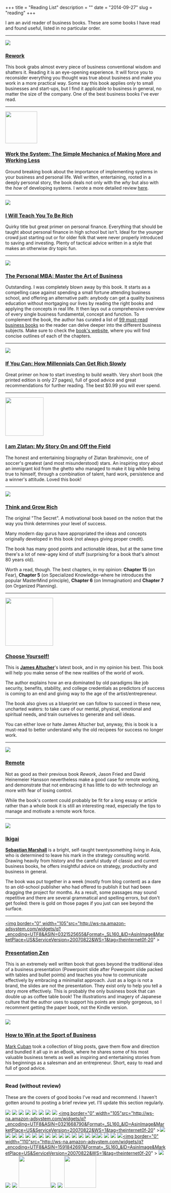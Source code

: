 +++
title = "Reading List"
description = ""
date = "2014-09-27"
slug = "reading"
+++

<p>I am an avid reader of business books. These are some books I have read and found useful, listed in no particular order.</p>

<hr />

<a href="http://www.amazon.com/gp/product/0307463745/ref=as_li_tf_il?ie=UTF8&camp=1789&creative=9325&creativeASIN=0307463745&linkCode=as2&tag=theinternet0f-20"><img border="0" src="http://ws-na.amazon-adsystem.com/widgets/q?_encoding=UTF8&ASIN=0307463745&Format=_SL160_&ID=AsinImage&MarketPlace=US&ServiceVersion=20070822&WS=1&tag=theinternet0f-20" ></a><img src="http://ir-na.amazon-adsystem.com/e/ir?t=theinternet0f-20&l=as2&o=1&a=0307463745" width="1" height="1" border="0" alt="" style="border:none !important; margin:0px !important;" />

<h3><a href="http://www.amazon.com/gp/product/0307463745/ref=as_li_tf_il?ie=UTF8&camp=1789&creative=9325&creativeASIN=0307463745&linkCode=as2&tag=theinternet0f-20">Rework</a></h3>
<p>This book grabs almost every piece of business conventional wisdom and shatters it. Reading it is an eye-opening experience. It will force you to reconsider everything  you thought was true about business and make you work in a more practical way. Some say this book applies only to small businesses and start-ups, but I find it applicable to business in general, no matter the size of the company. One of the best business books I've ever read.</p>

<hr />

<a href="http://www.amazon.com/gp/product/160832253X/ref=as_li_tl?ie=UTF8&camp=1789&creative=9325&creativeASIN=160832253X&linkCode=as2&tag=theinternet0f-20&linkId=2N5DPE2NZFU4HNYW"><img border="0" src="http://ws-na.amazon-adsystem.com/widgets/q?_encoding=UTF8&ASIN=160832253X&Format=_SL250_&ID=AsinImage&MarketPlace=US&ServiceVersion=20070822&WS=1&tag=theinternet0f-20" width="100px" ></a><img src="http://ir-na.amazon-adsystem.com/e/ir?t=theinternet0f-20&l=as2&o=1&a=160832253X" width="1" height="1" border="0" alt="" style="border:none !important; margin:0px !important;" />

<h3><a href="http://www.amazon.com/gp/product/160832253X/ref=as_li_tl?ie=UTF8&camp=1789&creative=9325&creativeASIN=160832253X&linkCode=as2&tag=theinternet0f-20&linkId=O32RCXTRI2VEOFCO">Work the System: The Simple Mechanics of Making More and Working Less</a><img src="http://ir-na.amazon-adsystem.com/e/ir?t=theinternet0f-20&l=as2&o=1&a=160832253X" width="1" height="1" border="0" alt="" style="border:none !important; margin:0px !important;" />
</h3>
<p>Ground breaking book about the importance of implementing systems in your business and personal life. Well written, entertaining, rooted in a deeply personal story, the book deals not only with the <em>why</em> but also with the <em>how</em> of developing systems. I wrote a more detailed review <a href="http://www.mariosanchez.org/post/wts/">here</a>.</p>

<hr />

<a href="http://www.amazon.com/gp/product/0761147489/ref=as_li_tf_il?ie=UTF8&camp=1789&creative=9325&creativeASIN=0761147489&linkCode=as2&tag=theinternet0f-20"><img border="0" src="http://ws-na.amazon-adsystem.com/widgets/q?_encoding=UTF8&ASIN=0761147489&Format=_SL160_&ID=AsinImage&MarketPlace=US&ServiceVersion=20070822&WS=1&tag=theinternet0f-20" ></a><img src="http://ir-na.amazon-adsystem.com/e/ir?t=theinternet0f-20&l=as2&o=1&a=0761147489" width="1" height="1" border="0" alt="" style="border:none !important; margin:0px !important;" />

<h3><a href="http://www.amazon.com/gp/product/0761147489/ref=as_li_tf_il?ie=UTF8&camp=1789&creative=9325&creativeASIN=0761147489&linkCode=as2&tag=theinternet0f-20">I Will Teach You To Be Rich</a><img src="http://ir-na.amazon-adsystem.com/e/ir?t=theinternet0f-20&l=as2&o=1&a=1591845572" width="1" height="1" border="0" alt="" style="border:none !important; margin:0px !important;" /></h3>

<p>Quirky title but great primer on personal finance. Everything that should be taught about personal finance in high school but isn't. Ideal for the younger crowd just starting out or for older folk that were never properly introduced to saving and investing. Plenty of tactical advice written in a style that makes an otherwise dry topic fun.</p>

<hr />

<a href="http://www.amazon.com/gp/product/1591845572/ref=as_li_tf_il?ie=UTF8&camp=1789&creative=9325&creativeASIN=1591845572&linkCode=as2&tag=theinternet0f-20"><img border="0" src="http://ws-na.amazon-adsystem.com/widgets/q?_encoding=UTF8&ASIN=1591845572&Format=_SL160_&ID=AsinImage&MarketPlace=US&ServiceVersion=20070822&WS=1&tag=theinternet0f-20" ></a><img src="http://ir-na.amazon-adsystem.com/e/ir?t=theinternet0f-20&l=as2&o=1&a=1591845572" width="1" height="1" border="0" alt="" style="border:none !important; margin:0px !important;" />

<h3><a href="http://www.amazon.com/gp/product/1591845572/ref=as_li_tl?ie=UTF8&camp=1789&creative=9325&creativeASIN=1591845572&linkCode=as2&tag=theinternet0f-20&linkId=HKVWWQAWVT2WZ2MH">The Personal MBA: Master the Art of Business</a><img src="http://ir-na.amazon-adsystem.com/e/ir?t=theinternet0f-20&l=as2&o=1&a=1591845572" width="1" height="1" border="0" alt="" style="border:none !important; margin:0px !important;" /></h3>

<p>Outstanding. I was completely blown away by this book. It starts as a compelling case against spending a small fortune attending business school, and offering an alternative path: anybody can get a quality business education without mortgaging our lives by reading the right books and applying the concepts in real life. It then lays out a comprehensive overview of every single business fundamental, concept and function. To complement the book, the author has curated a list of <a href="http://personalmba.com/best-business-books/">99 must-read business books</a> so the reader can delve deeper into the different business subjects. Make sure to check the <a href="http://book.personalmba.com">book's website</a>, where you will find concise outlines of each of the chapters.</p>

<hr />

<a href="http://www.amazon.com/gp/product/B00JCC5JKI/ref=as_li_tl?ie=UTF8&camp=1789&creative=9325&creativeASIN=B00JCC5JKI&linkCode=as2&tag=theinternet0f-20&linkId=M4EIJYL7C3EZLRLK"><img border="0" src="http://ws-na.amazon-adsystem.com/widgets/q?_encoding=UTF8&ASIN=B00JCC5JKI&Format=_SL250_&ID=AsinImage&MarketPlace=US&ServiceVersion=20070822&WS=1&tag=theinternet0f-20" ></a><img src="http://ir-na.amazon-adsystem.com/e/ir?t=theinternet0f-20&l=as2&o=1&a=B00JCC5JKI" width="1" height="1" border="0" alt="" style="border:none !important; margin:0px !important;" />

<h3><a href="http://www.amazon.com/gp/product/B00JCC5JKI/ref=as_li_tl?ie=UTF8&camp=1789&creative=9325&creativeASIN=B00JCC5JKI&linkCode=as2&tag=theinternet0f-20&linkId=HGQHHGB2E44KTGWS">If You Can: How Millennials Can Get Rich Slowly</a></h3>
<p>Great primer on how to start investing to build wealth. Very short book (the printed edition is only 27 pages), full of good advice and great recommendations for further reading. The best $0.99 you will ever spend.</p>

<hr />

<a href="http://www.amazon.com/gp/product/081298692X/ref=as_li_tl?ie=UTF8&camp=1789&creative=9325&creativeASIN=081298692X&linkCode=as2&tag=theinternet0f-20&linkId=ZX5CH2BQUYOFU2QH"><img border="0" src="http://ws-na.amazon-adsystem.com/widgets/q?_encoding=UTF8&ASIN=081298692X&Format=_SL250_&ID=AsinImage&MarketPlace=US&ServiceVersion=20070822&WS=1&tag=theinternet0f-20" width="120"></a><img src="http://ir-na.amazon-adsystem.com/e/ir?t=theinternet0f-20&l=as2&o=1&a=081298692X" width="1" height="1" border="0" alt="" style="border:none !important; margin:0px !important;" />

<h3><a href="http://www.amazon.com/gp/product/081298692X/ref=as_li_tl?ie=UTF8&camp=1789&creative=9325&creativeASIN=081298692X&linkCode=as2&tag=theinternet0f-20&linkId=ZX5CH2BQUYOFU2QH">I am Zlatan: My Story On and Off the Field</a></h3>
<p>The honest and entertaining biography of Zlatan Ibrahimovic, one of soccer's greatest (and most misunderstood) stars. An inspiring story about an immigrant kid from the ghetto who managed to make it big while being true to himself, through a combination of talent, hard work, persistence and a winner's attitude. Loved this book!</p>

<hr />

<a href="http://www.amazon.com/gp/product/1585424331/ref=as_li_qf_sp_asin_il?ie=UTF8&camp=1789&creative=9325&creativeASIN=1585424331&linkCode=as2&tag=theinternet0f-20"><img border="0" src="http://ws-na.amazon-adsystem.com/widgets/q?_encoding=UTF8&ASIN=1585424331&Format=_SL160_&ID=AsinImage&MarketPlace=US&ServiceVersion=20070822&WS=1&tag=theinternet0f-20" ></a><img src="http://ir-na.amazon-adsystem.com/e/ir?t=theinternet0f-20&l=as2&o=1&a=1585424331" width="1" height="1" border="0" alt="" style="border:none !important; margin:0px !important;" />

<h3><a href="http://www.amazon.com/gp/product/1585424331/ref=as_li_tl?ie=UTF8&camp=1789&creative=9325&creativeASIN=1585424331&linkCode=as2&tag=theinternet0f-20&linkId=Y2GWPBNXBDDCh32X">Think and Grow Rich</a>
</h3>
<p>The original "The Secret". A motivational book based on the notion that the way you think determines your level of success.</p><p> Many modern day gurus have appropriated the ideas and concepts originally developed in this book (not always giving proper credit). </p><p>The book has many good points and actionable ideas, but at the same time there's a lot of new-agey kind of stuff (surprising for a book that's almost 80 years old).</p><p>  Worth a read, though. The best chapters, in my opinion: <strong>Chapter 15</strong> (on Fear), <strong>Chapter 5</strong> (on Specialized Knowledge-where he introduces the popular MasterMind principle), <strong>Chapter 6</strong> (on Immagination) and <strong>Chapter 7</strong> (on Organized Planning).</p>


<hr />


<a href="http://www.amazon.com/gp/product/1490313370/ref=as_li_tf_il?ie=UTF8&camp=1789&creative=9325&creativeASIN=1490313370&linkCode=as2&tag=theinternet0f-20"><img border="0" src="http://ecx.images-amazon.com/images/I/71w-fDq5-1L.jpg?_encoding=UTF8&ASIN=1490313370&Format=_SL160_&ID=AsinImage&MarketPlace=US&ServiceVersion=20070822&WS=1&tag=theinternet0f-20" width="150" ></a><img src="http://ir-na.amazon-adsystem.com/e/ir?t=theinternet0f-20&l=as2&o=1&a=1490313370" width="1" height="1" border="0" alt="" style="border:none !important; margin:0px !important;" />

<h3><a href="http://www.amazon.com/gp/product/1490313370/ref=as_li_tf_il?ie=UTF8&camp=1789&creative=9325&creativeASIN=1490313370&linkCode=as2&tag=theinternet0f-20">Choose Yourself!</a></h3>
<p>This is <strong><a href="http://www.jamesaltucher.com">James Altucher</a></strong>'s latest book, and in my opinion his best.  This book will help you make sense of the new realities of the world of work.</p><p>The author explains how an era dominated by old paradigms like job security, benefits, stability, and college credentials as predictors of success is coming to an end and giving way to the age of the artist/entrepreneur.</p><p>The book also gives us a blueprint we can follow to succeed in these new, uncharted waters: to take care of our mental, physical, emotional and spiritual needs, and train ourselves to generate and sell ideas.</p><p>You can either love or hate James Altucher but, anyway, this is book is a must-read to better understand why the old recipees for success no longer work. </p>

<hr />

<a href="http://www.amazon.com/gp/product/0804137501/ref=as_li_qf_sp_asin_il?ie=UTF8&camp=1789&creative=9325&creativeASIN=0804137501&linkCode=as2&tag=theinternet0f-20"><img border="0" src="http://ws-na.amazon-adsystem.com/widgets/q?_encoding=UTF8&ASIN=0804137501&Format=_SL160_&ID=AsinImage&MarketPlace=US&ServiceVersion=20070822&WS=1&tag=theinternet0f-20" ></a><img src="http://ir-na.amazon-adsystem.com/e/ir?t=theinternet0f-20&l=as2&o=1&a=0804137501" width="1" height="1" border="0" alt="" style="border:none !important; margin:0px !important;" />

<h3><a href="http://www.amazon.com/gp/product/0804137501/ref=as_li_qf_sp_asin_il?ie=UTF8&camp=1789&creative=9325&creativeASIN=0804137501&linkCode=as2&tag=theinternet0f-20">Remote</a></h3>
<p>Not as good as their previous book <em>Rework</em>, Jason Fried and David Heinemeier Hansson nevertheless make a good case for remote working, and demonstrate that not embracing it has little to do with technology an more with fear of losing control.</p><p>While the book's content could probably be fit for a long essay or article rather than a whole book it is still an interesting read, especially the tips to manage and motivate a remote work force.</p>

<hr />

<a href="http://www.amazon.com/gp/product/B006M9T8NI/ref=as_li_tf_il?ie=UTF8&camp=1789&creative=9325&creativeASIN=B006M9T8NI&linkCode=as2&tag=theinternet0f-20"><img border="0" src="http://ws-na.amazon-adsystem.com/widgets/q?_encoding=UTF8&ASIN=B006M9T8NI&Format=_SL160_&ID=AsinImage&MarketPlace=US&ServiceVersion=20070822&WS=1&tag=theinternet0f-20" ></a><img src="http://ir-na.amazon-adsystem.com/e/ir?t=theinternet0f-20&l=as2&o=1&a=B006M9T8NI" width="1" height="1" border="0" alt="" style="border:none !important; margin:0px !important;" />
<h3><a href="http://www.amazon.com/gp/product/B006M9T8NI/ref=as_li_tf_il?ie=UTF8&camp=1789&creative=9325&creativeASIN=B006M9T8NI&linkCode=as2&tag=theinternet0f-20">Ikigai</a></h3>
<p><strong><a href="http://www.sebastianmarshall.com">Sebastian Marshall</a></strong> is a bright, self-taught twentysomething living in Asia, who is determined to leave his mark in the strategy consulting world. Drawing heavily from history and the careful study of classic and current business books, he offers insightful advice on strategy, productivity and business in general.</p><p>The book was put together in a week (mostly from blog content) as a dare to an old-school publisher who had offered to publish it but had been dragging the project for months.  As a result, some passages may sound repetitive and there are several grammatical and spelling errors, but don't get fooled: there is gold on those pages if you just can see beyond the surface.</p>

<hr />

<a href="http://www.amazon.com/gp/product/0321525655/ref=as_li_tf_il?ie=UTF8&camp=1789&creative=9325&creativeASIN=0321525655&linkCode=as2&tag=theinternet0f-20"><img border="0"  width="105"src="http://ws-na.amazon-adsystem.com/widgets/q?_encoding=UTF8&ASIN=0321525655&Format=_SL160_&ID=AsinImage&MarketPlace=US&ServiceVersion=20070822&WS=1&tag=theinternet0f-20" ></a><img src="http://ir-na.amazon-adsystem.com/e/ir?t=theinternet0f-20&l=as2&o=1&a=0321525655" width="1" height="1" border="0" alt="" style="border:none !important; margin:0px !important;" />

<h3><a href="http://www.amazon.com/gp/product/1626810915/ref=as_li_tf_il?ie=UTF8&camp=1789&creative=9325&creativeASIN=1626810915&linkCode=as2&tag=theinternet0f-20">Presentation Zen</a></h3>
<p>This is an extremely well written book that goes beyond the traditional idea of a business presentation (Powerpoint slide after Powerpoint slide packed with tables and bullet points) and teaches you how to communicate effectively by embracing a minimalist approach. Just as a logo is not a brand, the slides are not the presentation. They exist only to help you tell a story more effectively. This is probably the only business book that can double up as coffee table book! The illustrations and imagery of Japanese culture that the author uses to support his points are simply gorgeous, so I recomment getting the paper book, not the Kindle version.</p>

<hr />

<a href="http://www.amazon.com/gp/product/1626810915/ref=as_li_tf_il?ie=UTF8&camp=1789&creative=9325&creativeASIN=1626810915&linkCode=as2&tag=theinternet0f-20"><img border="0" src="http://ws-na.amazon-adsystem.com/widgets/q?_encoding=UTF8&ASIN=1626810915&Format=_SL160_&ID=AsinImage&MarketPlace=US&ServiceVersion=20070822&WS=1&tag=theinternet0f-20" ></a><img src="http://ir-na.amazon-adsystem.com/e/ir?t=theinternet0f-20&l=as2&o=1&a=1626810915" width="1" height="1" border="0" alt="" style="border:none !important; margin:0px !important;" />
<h3><a href="http://www.amazon.com/gp/product/1626810915/ref=as_li_tf_il?ie=UTF8&camp=1789&creative=9325&creativeASIN=1626810915&linkCode=as2&tag=theinternet0f-20">How to Win at the Sport of Business</a></h3>
<p><a href="http://www.blogmaverick.com">Mark Cuban</a> took a collection of blog posts, gave them flow and direction and bundled it all up in an eBook, where he shares some of his most valuable business tenets as well as inspiring and entertaining stories from his beginnings as a salesman and an entrepreneur.  Short, easy to read and full of good advice.</p>

<hr />

<h3>Read (without review)</h3>
<p>These are the covers of good books I've read and recommend. I haven't gotten around to posting a brief review yet. I'll update this section regularly.</p>


<a href="http://www.amazon.com/gp/product/0887304729/ref=as_li_tf_il?ie=UTF8&camp=1789&creative=9325&creativeASIN=0887304729&linkCode=as2&tag=theinternet0f-20"><img border="0" src="http://ws-na.amazon-adsystem.com/widgets/q?_encoding=UTF8&ASIN=0887304729&Format=_SL160_&ID=AsinImage&MarketPlace=US&ServiceVersion=20070822&WS=1&tag=theinternet0f-20" ></a><img src="http://ir-na.amazon-adsystem.com/e/ir?t=theinternet0f-20&l=as2&o=1&a=0887304729" width="1" height="1" border="0" alt="" style="border:none !important; margin:0px !important;" /> <a href="http://www.amazon.com/gp/product/1612680011/ref=as_li_tf_il?ie=UTF8&camp=1789&creative=9325&creativeASIN=1612680011&linkCode=as2&tag=theinternet0f-20"><img border="0" src="http://ws-na.amazon-adsystem.com/widgets/q?_encoding=UTF8&ASIN=1612680011&Format=_SL160_&ID=AsinImage&MarketPlace=US&ServiceVersion=20070822&WS=1&tag=theinternet0f-20" ></a><img src="http://ir-na.amazon-adsystem.com/e/ir?t=theinternet0f-20&l=as2&o=1&a=1612680011" width="1" height="1" border="0" alt="" style="border:none !important; margin:0px !important;" /> <a href="http://www.amazon.com/gp/product/1612680054/ref=as_li_tf_il?ie=UTF8&camp=1789&creative=9325&creativeASIN=1612680054&linkCode=as2&tag=theinternet0f-20"><img border="0" src="http://ws-na.amazon-adsystem.com/widgets/q?_encoding=UTF8&ASIN=1612680054&Format=_SL160_&ID=AsinImage&MarketPlace=US&ServiceVersion=20070822&WS=1&tag=theinternet0f-20" ></a><img src="http://ir-na.amazon-adsystem.com/e/ir?t=theinternet0f-20&l=as2&o=1&a=1612680054" width="1" height="1" border="0" alt="" style="border:none !important; margin:0px !important;" /> <a href="http://www.amazon.com/gp/product/B00BUWAUX4/ref=as_li_tf_il?ie=UTF8&camp=1789&creative=9325&creativeASIN=B00BUWAUX4&linkCode=as2&tag=theinternet0f-20"><img border="0" src="http://ws-na.amazon-adsystem.com/widgets/q?_encoding=UTF8&ASIN=B00BUWAUX4&Format=_SL160_&ID=AsinImage&MarketPlace=US&ServiceVersion=20070822&WS=1&tag=theinternet0f-20" ></a><img src="http://ir-na.amazon-adsystem.com/e/ir?t=theinternet0f-20&l=as2&o=1&a=B00BUWAUX4" width="1" height="1" border="0" alt="" style="border:none !important; margin:0px !important;" /> <a href="http://www.amazon.com/gp/product/1591844096/ref=as_li_tf_il?ie=UTF8&camp=1789&creative=9325&creativeASIN=1591844096&linkCode=as2&tag=theinternet0f-20"><img border="0" src="http://ws-na.amazon-adsystem.com/widgets/q?_encoding=UTF8&ASIN=1591844096&Format=_SL160_&ID=AsinImage&MarketPlace=US&ServiceVersion=20070822&WS=1&tag=theinternet0f-20" ></a><img src="http://ir-na.amazon-adsystem.com/e/ir?t=theinternet0f-20&l=as2&o=1&a=1591844096" width="1" height="1" border="0" alt="" style="border:none !important; margin:0px !important;" />   <a  href="http://www.amazon.com/gp/product/0321704452/ref=as_li_tf_il?ie=UTF8&camp=1789&creative=9325&creativeASIN=0321704452&linkCode=as2&tag=theinternet0f-20"><img border="0" src="http://ws-na.amazon-adsystem.com/widgets/q?_encoding=UTF8&ASIN=0321704452&Format=_SL160_&ID=AsinImage&MarketPlace=US&ServiceVersion=20070822&WS=1&tag=theinternet0f-20" ></a><img src="http://ir-na.amazon-adsystem.com/e/ir?t=theinternet0f-20&l=as2&o=1&a=0321704452" width="1" height="1" border="0" alt="" style="border:none !important; margin:0px !important;" /> <a href="http://www.amazon.com/gp/product/0060731338/ref=as_li_tf_il?ie=UTF8&camp=1789&creative=9325&creativeASIN=0060731338&linkCode=as2&tag=theinternet0f-20"><img border="0" padding="15px" src="http://ws-na.amazon-adsystem.com/widgets/q?_encoding=UTF8&ASIN=0060731338&Format=_SL160_&ID=AsinImage&MarketPlace=US&ServiceVersion=20070822&WS=1&tag=theinternet0f-20" ></a><img src="http://ir-na.amazon-adsystem.com/e/ir?t=theinternet0f-20&l=as2&o=1&a=0060731338" width="1" height="1" border="0" alt="" style="border:none !important; margin:0px !important;" /> <a href="http://www.amazon.com/gp/product/1118232607/ref=as_li_tf_il?ie=UTF8&camp=1789&creative=9325&creativeASIN=1118232607&linkCode=as2&tag=theinternet0f-20"><img border="0" src="http://ws-na.amazon-adsystem.com/widgets/q?_encoding=UTF8&ASIN=1118232607&Format=_SL160_&ID=AsinImage&MarketPlace=US&ServiceVersion=20070822&WS=1&tag=theinternet0f-20" ></a><img src="http://ir-na.amazon-adsystem.com/e/ir?t=theinternet0f-20&l=as2&o=1&a=1118232607" width="1" height="1" border="0" alt="" style="border:none !important; margin:0px !important;" /> <a href="http://www.amazon.com/gp/product/0321668790/ref=as_li_tf_il?ie=UTF8&camp=1789&creative=9325&creativeASIN=0321668790&linkCode=as2&tag=theinternet0f-20"><img border="0" width="105"src="http://ws-na.amazon-adsystem.com/widgets/q?_encoding=UTF8&ASIN=0321668790&Format=_SL160_&ID=AsinImage&MarketPlace=US&ServiceVersion=20070822&WS=1&tag=theinternet0f-20" ></a><img src="http://ir-na.amazon-adsystem.com/e/ir?t=theinternet0f-20&l=as2&o=1&a=0321668790" width="1" height="1" border="0" alt="" style="border:none !important; margin:0px !important;" /><a href="http://www.amazon.com/gp/product/1591843847/ref=as_li_tf_il?ie=UTF8&camp=1789&creative=9325&creativeASIN=1591843847&linkCode=as2&tag=theinternet0f-20"><img border="0" src="http://ws-na.amazon-adsystem.com/widgets/q?_encoding=UTF8&ASIN=1591843847&Format=_SL160_&ID=AsinImage&MarketPlace=US&ServiceVersion=20070822&WS=1&tag=theinternet0f-20" ></a><img src="http://ir-na.amazon-adsystem.com/e/ir?t=theinternet0f-20&l=as2&o=1&a=1591843847" width="1" height="1" border="0" alt="" style="border:none !important; margin:0px !important;" /> <a href="http://www.amazon.com/gp/product/1403984905/ref=as_li_tf_il?ie=UTF8&camp=1789&creative=9325&creativeASIN=1403984905&linkCode=as2&tag=theinternet0f-20"><img border="0" src="http://ws-na.amazon-adsystem.com/widgets/q?_encoding=UTF8&ASIN=1403984905&Format=_SL160_&ID=AsinImage&MarketPlace=US&ServiceVersion=20070822&WS=1&tag=theinternet0f-20" ></a><img src="http://ir-na.amazon-adsystem.com/e/ir?t=theinternet0f-20&l=as2&o=1&a=1403984905" width="1" height="1" border="0" alt="" style="border:none !important; margin:0px !important;" /> <a href="http://www.amazon.com/gp/product/0321426770/ref=as_li_tf_il?ie=UTF8&camp=1789&creative=9325&creativeASIN=0321426770&linkCode=as2&tag=theinternet0f-20"><img border="0" src="http://ws-na.amazon-adsystem.com/widgets/q?_encoding=UTF8&ASIN=0321426770&Format=_SL160_&ID=AsinImage&MarketPlace=US&ServiceVersion=20070822&WS=1&tag=theinternet0f-20" ></a><img src="http://ir-na.amazon-adsystem.com/e/ir?t=theinternet0f-20&l=as2&o=1&a=0321426770" width="1" height="1" border="0" alt="" style="border:none !important; margin:0px !important;" /> <a href="http://www.amazon.com/gp/product/0321348109/ref=as_li_tf_il?ie=UTF8&camp=1789&creative=9325&creativeASIN=0321348109&linkCode=as2&tag=theinternet0f-20"><img border="0" src="http://ws-na.amazon-adsystem.com/widgets/q?_encoding=UTF8&ASIN=0321348109&Format=_SL160_&ID=AsinImage&MarketPlace=US&ServiceVersion=20070822&WS=1&tag=theinternet0f-20" ></a><img src="http://ir-na.amazon-adsystem.com/e/ir?t=theinternet0f-20&l=as2&o=1&a=0321348109" width="1" height="1" border="0" alt="" style="border:none !important; margin:0px !important;" /> <a href="http://www.amazon.com/gp/product/0307463745/ref=as_li_tf_il?ie=UTF8&camp=1789&creative=9325&creativeASIN=0307463745&linkCode=as2&tag=theinternet0f-20"><img border="0" src="http://ws-na.amazon-adsystem.com/widgets/q?_encoding=UTF8&ASIN=0307463745&Format=_SL160_&ID=AsinImage&MarketPlace=US&ServiceVersion=20070822&WS=1&tag=theinternet0f-20" ></a><img src="http://ir-na.amazon-adsystem.com/e/ir?t=theinternet0f-20&l=as2&o=1&a=0307463745" width="1" height="1" border="0" alt="" style="border:none !important; margin:0px !important;" /> <a href="http://www.amazon.com/gp/product/0061914177/ref=as_li_tf_il?ie=UTF8&camp=1789&creative=9325&creativeASIN=0061914177&linkCode=as2&tag=theinternet0f-20"><img border="0" src="http://ws-na.amazon-adsystem.com/widgets/q?_encoding=UTF8&ASIN=0061914177&Format=_SL160_&ID=AsinImage&MarketPlace=US&ServiceVersion=20070822&WS=1&tag=theinternet0f-20" ></a><img src="http://ir-na.amazon-adsystem.com/e/ir?t=theinternet0f-20&l=as2&o=1&a=0061914177" width="1" height="1" border="0" alt="" style="border:none !important; margin:0px !important;" /> <a href="http://www.amazon.com/gp/product/0061914185/ref=as_li_tf_il?ie=UTF8&camp=1789&creative=9325&creativeASIN=0061914185&linkCode=as2&tag=theinternet0f-20"><img border="0" src="http://ws-na.amazon-adsystem.com/widgets/q?_encoding=UTF8&ASIN=0061914185&Format=_SL160_&ID=AsinImage&MarketPlace=US&ServiceVersion=20070822&WS=1&tag=theinternet0f-20" ></a><img src="http://ir-na.amazon-adsystem.com/e/ir?t=theinternet0f-20&l=as2&o=1&a=0061914185" width="1" height="1" border="0" alt="" style="border:none !important; margin:0px !important;" /> <a href="http://www.amazon.com/gp/product/1936719118/ref=as_li_tf_il?ie=UTF8&camp=1789&creative=9325&creativeASIN=1936719118&linkCode=as2&tag=theinternet0f-20"><img border="0" src="http://ws-na.amazon-adsystem.com/widgets/q?_encoding=UTF8&ASIN=1936719118&Format=_SL160_&ID=AsinImage&MarketPlace=US&ServiceVersion=20070822&WS=1&tag=theinternet0f-20" ></a><img src="http://ir-na.amazon-adsystem.com/e/ir?t=theinternet0f-20&l=as2&o=1&a=1936719118" width="1" height="1" border="0" alt="" style="border:none !important; margin:0px !important;" />  <a href="http://www.amazon.com/gp/product/1591842336/ref=as_li_tf_il?ie=UTF8&camp=1789&creative=9325&creativeASIN=1591842336&linkCode=as2&tag=theinternet0f-20"><img border="0" src="http://ws-na.amazon-adsystem.com/widgets/q?_encoding=UTF8&ASIN=1591842336&Format=_SL160_&ID=AsinImage&MarketPlace=US&ServiceVersion=20070822&WS=1&tag=theinternet0f-20" ></a><img src="http://ir-na.amazon-adsystem.com/e/ir?t=theinternet0f-20&l=as2&o=1&a=1591842336" width="1" height="1" border="0" alt="" style="border:none !important; margin:0px !important;" /> <a href="http://www.amazon.com/gp/product/0071373586/ref=as_li_tf_il?ie=UTF8&camp=1789&creative=9325&creativeASIN=0071373586&linkCode=as2&tag=theinternet0f-20"><img border="0" src="http://ws-na.amazon-adsystem.com/widgets/q?_encoding=UTF8&ASIN=0071373586&Format=_SL160_&ID=AsinImage&MarketPlace=US&ServiceVersion=20070822&WS=1&tag=theinternet0f-20" ></a><img src="http://ir-na.amazon-adsystem.com/e/ir?t=theinternet0f-20&l=as2&o=1&a=0071373586" width="1" height="1" border="0" alt="" style="border:none !important; margin:0px !important;" /> <a href="http://www.amazon.com/gp/product/1451655312/ref=as_li_tf_il?ie=UTF8&camp=1789&creative=9325&creativeASIN=1451655312&linkCode=as2&tag=theinternet0f-20"><img border="0" src="http://ws-na.amazon-adsystem.com/widgets/q?_encoding=UTF8&ASIN=1451655312&Format=_SL160_&ID=AsinImage&MarketPlace=US&ServiceVersion=20070822&WS=1&tag=theinternet0f-20" ></a><img src="http://ir-na.amazon-adsystem.com/e/ir?t=theinternet0f-20&l=as2&o=1&a=1451655312" width="1" height="1" border="0" alt="" style="border:none !important; margin:0px !important;" /> <a href="http://www.amazon.com/gp/product/0425232840/ref=as_li_tf_il?ie=UTF8&camp=1789&creative=9325&creativeASIN=0425232840&linkCode=as2&tag=theinternet0f-20"><img border="0" src="http://ws-na.amazon-adsystem.com/widgets/q?_encoding=UTF8&ASIN=0425232840&Format=_SL160_&ID=AsinImage&MarketPlace=US&ServiceVersion=20070822&WS=1&tag=theinternet0f-20" ></a><img src="http://ir-na.amazon-adsystem.com/e/ir?t=theinternet0f-20&l=as2&o=1&a=0425232840" width="1" height="1" border="0" alt="" style="border:none !important; margin:0px !important;" /> <a href="http://www.amazon.com/gp/product/1591844908/ref=as_li_tf_il?ie=UTF8&camp=1789&creative=9325&creativeASIN=1591844908&linkCode=as2&tag=theinternet0f-20"><img border="0" src="http://ws-na.amazon-adsystem.com/widgets/q?_encoding=UTF8&ASIN=1591844908&Format=_SL160_&ID=AsinImage&MarketPlace=US&ServiceVersion=20070822&WS=1&tag=theinternet0f-20" ></a><img src="http://ir-na.amazon-adsystem.com/e/ir?t=theinternet0f-20&l=as2&o=1&a=1591844908" width="1" height="1" border="0" alt="" style="border:none !important; margin:0px !important;" /> <a href="http://www.amazon.com/gp/product/1591846072/ref=as_li_tf_il?ie=UTF8&camp=1789&creative=9325&creativeASIN=1591846072&linkCode=as2&tag=theinternet0f-20"><img border="0" src="http://ws-na.amazon-adsystem.com/widgets/q?_encoding=UTF8&ASIN=1591846072&Format=_SL160_&ID=AsinImage&MarketPlace=US&ServiceVersion=20070822&WS=1&tag=theinternet0f-20" ></a><img src="http://ir-na.amazon-adsystem.com/e/ir?t=theinternet0f-20&l=as2&o=1&a=1591846072" width="1" height="1" border="0" alt="" style="border:none !important; margin:0px !important;" /> <a href="http://www.amazon.com/gp/product/1591841666/ref=as_li_tf_il?ie=UTF8&camp=1789&creative=9325&creativeASIN=1591841666&linkCode=as2&tag=theinternet0f-20"><img border="0" src="http://ws-na.amazon-adsystem.com/widgets/q?_encoding=UTF8&ASIN=1591841666&Format=_SL160_&ID=AsinImage&MarketPlace=US&ServiceVersion=20070822&WS=1&tag=theinternet0f-20" ></a><img src="http://ir-na.amazon-adsystem.com/e/ir?t=theinternet0f-20&l=as2&o=1&a=1591841666" width="1" height="1" border="0" alt="" style="border:none !important; margin:0px !important;" /><a href="http://www.amazon.com/gp/product/0814406815/ref=as_li_tf_il?ie=UTF8&camp=1789&creative=9325&creativeASIN=0814406815&linkCode=as2&tag=theinternet0f-20"><img border="0" src="http://ws-na.amazon-adsystem.com/widgets/q?_encoding=UTF8&ASIN=0814406815&Format=_SL160_&ID=AsinImage&MarketPlace=US&ServiceVersion=20070822&WS=1&tag=theinternet0f-20" ></a><img src="http://ir-na.amazon-adsystem.com/e/ir?t=theinternet0f-20&l=as2&o=1&a=0814406815" width="1" height="1" border="0" alt="" style="border:none !important; margin:0px !important;" /> <a href="http://www.amazon.com/gp/product/1400064287/ref=as_li_tf_il?ie=UTF8&camp=1789&creative=9325&creativeASIN=1400064287&linkCode=as2&tag=theinternet0f-20"><img border="0" src="http://ws-na.amazon-adsystem.com/widgets/q?_encoding=UTF8&ASIN=1400064287&Format=_SL160_&ID=AsinImage&MarketPlace=US&ServiceVersion=20070822&WS=1&tag=theinternet0f-20" ></a><img src="http://ir-na.amazon-adsystem.com/e/ir?t=theinternet0f-20&l=as2&o=1&a=1400064287" width="1" height="1" border="0" alt="" style="border:none !important; margin:0px !important;" /> <a href="http://www.amazon.com/gp/product/B00A16VVX8/ref=as_li_tf_il?ie=UTF8&camp=1789&creative=9325&creativeASIN=B00A16VVX8&linkCode=as2&tag=theinternet0f-20"><img border="0" src="http://ws-na.amazon-adsystem.com/widgets/q?_encoding=UTF8&ASIN=B00A16VVX8&Format=_SL160_&ID=AsinImage&MarketPlace=US&ServiceVersion=20070822&WS=1&tag=theinternet0f-20" ></a><img src="http://ir-na.amazon-adsystem.com/e/ir?t=theinternet0f-20&l=as2&o=1&a=B00A16VVX8" width="1" height="1" border="0" alt="" style="border:none !important; margin:0px !important;" /> <a href="http://www.amazon.com/gp/product/1591845572/ref=as_li_tf_il?ie=UTF8&camp=1789&creative=9325&creativeASIN=1591845572&linkCode=as2&tag=theinternet0f-20"><img border="0" src="http://ws-na.amazon-adsystem.com/widgets/q?_encoding=UTF8&ASIN=1591845572&Format=_SL160_&ID=AsinImage&MarketPlace=US&ServiceVersion=20070822&WS=1&tag=theinternet0f-20" ></a><img src="http://ir-na.amazon-adsystem.com/e/ir?t=theinternet0f-20&l=as2&o=1&a=1591845572" width="1" height="1" border="0" alt="" style="border:none !important; margin:0px !important;" /><a href="http://www.amazon.com/gp/product/1591842697/ref=as_li_tf_il?ie=UTF8&camp=1789&creative=9325&creativeASIN=1591842697&linkCode=as2&tag=theinternet0f-20"><img border="0" width="110"src="http://ws-na.amazon-adsystem.com/widgets/q?_encoding=UTF8&ASIN=1591842697&Format=_SL160_&ID=AsinImage&MarketPlace=US&ServiceVersion=20070822&WS=1&tag=theinternet0f-20" ></a><img src="http://ir-na.amazon-adsystem.com/e/ir?t=theinternet0f-20&l=as2&o=1&a=1591842697" width="1" height="1" border="0" alt="" style="border:none !important; margin:0px !important;" /> <a href="http://www.amazon.com/gp/product/0230120512/ref=as_li_tf_il?ie=UTF8&camp=1789&creative=9325&creativeASIN=0230120512&linkCode=as2&tag=theinternet0f-20"><img border="0" src="http://ws-na.amazon-adsystem.com/widgets/q?_encoding=UTF8&ASIN=0230120512&Format=_SL160_&ID=AsinImage&MarketPlace=US&ServiceVersion=20070822&WS=1&tag=theinternet0f-20" ></a><img src="http://ir-na.amazon-adsystem.com/e/ir?t=theinternet0f-20&l=as2&o=1&a=0230120512" width="1" height="1" border="0" alt="" style="border:none !important; margin:0px !important;" /> <a href="http://www.amazon.com/gp/product/1905264429/ref=as_li_tf_il?ie=UTF8&camp=1789&creative=9325&creativeASIN=1905264429&linkCode=as2&tag=theinternet0f-20"><img border="0" src="http://ws-na.amazon-adsystem.com/widgets/q?_encoding=UTF8&ASIN=1905264429&Format=_SL160_&ID=AsinImage&MarketPlace=US&ServiceVersion=20070822&WS=1&tag=theinternet0f-20" ></a><img src="http://ir-na.amazon-adsystem.com/e/ir?t=theinternet0f-20&l=as2&o=1&a=1905264429" width="1" height="1" border="0" alt="" style="border:none !important; margin:0px !important;" /> <a href="http://www.amazon.com/gp/product/0142000280/ref=as_li_tf_il?ie=UTF8&camp=1789&creative=9325&creativeASIN=0142000280&linkCode=as2&tag=theinternet0f-20"><img border="0" src="http://ws-na.amazon-adsystem.com/widgets/q?_encoding=UTF8&ASIN=0142000280&Format=_SL160_&ID=AsinImage&MarketPlace=US&ServiceVersion=20070822&WS=1&tag=theinternet0f-20" ></a><img src="http://ir-na.amazon-adsystem.com/e/ir?t=theinternet0f-20&l=as2&o=1&a=0142000280" width="1" height="1" border="0" alt="" style="border:none !important; margin:0px !important;" /> <a href="http://www.amazon.com/gp/product/1938793064/ref=as_li_tl?ie=UTF8&camp=1789&creative=9325&creativeASIN=1938793064&linkCode=as2&tag=theinternet0f-20&linkId=6LXDBNSDYNY6VIRG"><img border="0" src="http://ws-na.amazon-adsystem.com/widgets/q?_encoding=UTF8&ASIN=1938793064&Format=_SL250_&ID=AsinImage&MarketPlace=US&ServiceVersion=20070822&WS=1&tag=theinternet0f-20" width="100"></a><img src="http://ir-na.amazon-adsystem.com/e/ir?t=theinternet0f-20&l=as2&o=1&a=1938793064" width="1" height="1" border="0" alt="" style="border:none !important; margin:0px !important;" /><a href="http://www.amazon.com/gp/product/160832253X/ref=as_li_tf_il?ie=UTF8&camp=1789&creative=9325&creativeASIN=160832253X&linkCode=as2&tag=theinternet0f-20"><img border="0" src="http://ws-na.amazon-adsystem.com/widgets/q?_encoding=UTF8&ASIN=160832253X&Format=_SL160_&ID=AsinImage&MarketPlace=US&ServiceVersion=20070822&WS=1&tag=theinternet0f-20" ></a><img src="http://ir-na.amazon-adsystem.com/e/ir?t=theinternet0f-20&l=as2&o=1&a=160832253X" width="1" height="1" border="0" alt="" style="border:none !important; margin:0px !important;" /> <a href="http://www.amazon.com/gp/product/1591843170/ref=as_li_tf_il?ie=UTF8&camp=1789&creative=9325&creativeASIN=1591843170&linkCode=as2&tag=theinternet0f-20"><img border="0" src="http://ws-na.amazon-adsystem.com/widgets/q?_encoding=UTF8&ASIN=1591843170&Format=_SL160_&ID=AsinImage&MarketPlace=US&ServiceVersion=20070822&WS=1&tag=theinternet0f-20" ></a><img src="http://ir-na.amazon-adsystem.com/e/ir?t=theinternet0f-20&l=as2&o=1&a=1591843170" width="1" height="1" border="0" alt="" style="border:none !important; margin:0px !important;" /> <a href="http://www.amazon.com/gp/product/0470635495/ref=as_li_tl?ie=UTF8&camp=1789&creative=9325&creativeASIN=0470635495&linkCode=as2&tag=theinternet0f-20&linkId=3JD6ALZTQQYUCR6T"><img border="0" src="http://ws-na.amazon-adsystem.com/widgets/q?_encoding=UTF8&ASIN=0470635495&Format=_SL250_&ID=AsinImage&MarketPlace=US&ServiceVersion=20070822&WS=1&tag=theinternet0f-20" width="100"></a><img src="http://ir-na.amazon-adsystem.com/e/ir?t=theinternet0f-20&l=as2&o=1&a=0470635495" width="1" height="1" border="0" alt="" style="border:none !important; margin:0px !important;" /></p>
